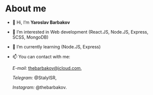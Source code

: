 About me
===========================

- 👋 Hi, I’m **Yaroslav Barbakov**
- 👀 I’m interested in Web development (React.JS, Node.JS, Express, SCSS, MongoDB)
- 🌱 I’m currently learning (Node.JS, Express)
- 📫 You can contact with me:

    _E-mail:_ thebarbakov@icloud.com,

    _Telegram:_ @StalyISR,

    _Instagram:_ @thebarbakov.
